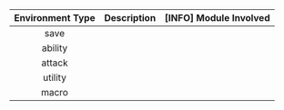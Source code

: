 


| Environment Type | Description                | [INFO] Module Involved|
|:----------------:|:--------------------------:|:---------------------:|
| save             |                            |                       |
| ability          |                            |                       |
| attack           |                            |                       |
| utility          |                            |                       |
| macro            |                            |                       |